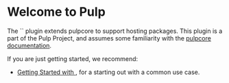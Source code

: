 # Welcome to Pulp 

The `` plugin extends pulpcore to support hosting  packages.
This plugin is a part of the Pulp Project, and assumes some familiarity with the
[pulpcore documentation](site:pulpcore/).

If you are just getting started, we recommend:

- [Getting Started with ](site:pulp_rust/docs/tutorials/getting-started.md),
  for a starting out with a common use case.


